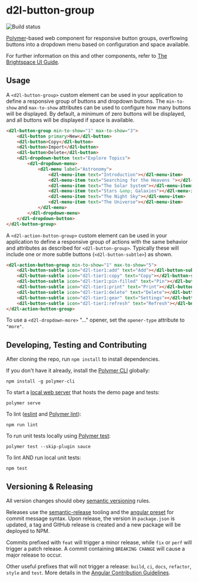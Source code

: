 # d2l-button-group

![Build status](https://github.com/BrightspaceUI/intl/workflows/CI/badge.svg)

[Polymer](https://www.polymer-project.org)-based web component for responsive button groups, overflowing buttons into a dropdown menu based on configuration and space available.

For further information on this and other components, refer to [The Brightspace UI Guide](https://github.com/BrightspaceUI/guide/wiki).

## Usage

A `<d2l-button-group>` custom element can be used in your application to define a responsive group of buttons and dropdown buttons.  The `min-to-show` and `max-to-show` attributes can be used to configure how many buttons will be displayed.  By default, a minimum of zero buttons will be displayed, and all buttons will be displayed if space is available.

```html
<d2l-button-group min-to-show="1" max-to-show="3">
	<d2l-button primary>New</d2l-button>
	<d2l-button>Copy</d2l-button>
	<d2l-button>Import</d2l-button>
	<d2l-button>Delete</d2l-button>
	<d2l-dropdown-button text="Explore Topics">
		<d2l-dropdown-menu>
			<d2l-menu label="Astronomy">
				<d2l-menu-item text="Introduction"></d2l-menu-item>
				<d2l-menu-item text="Searching for the Heavens "></d2l-menu-item>
				<d2l-menu-item text="The Solar System"></d2l-menu-item>
				<d2l-menu-item text="Stars &amp; Galaxies"></d2l-menu-item>
				<d2l-menu-item text="The Night Sky"></d2l-menu-item>
				<d2l-menu-item text="The Universe"></d2l-menu-item>
			</d2l-menu>
		</d2l-dropdown-menu>
	</d2l-dropdown-button>
</d2l-button-group>
```

A `<d2l-action-button-group>` custom element can be used in your application to define a responsive group of actions with the same behavior and attributes as described for `<d2l-button-group>`.  Typically these will include one or more subtle buttons (`<d2l-button-subtle>`) as shown.

```html
<d2l-action-button-group min-to-show="1" max-to-show="5">
	<d2l-button-subtle icon="d2l-tier1:add" text="Add"></d2l-button-subtle>
	<d2l-button-subtle icon="d2l-tier1:copy" text="Copy"></d2l-button-subtle>
	<d2l-button-subtle icon="d2l-tier1:pin-filled" text="Pin"></d2l-button-subtle>
	<d2l-button-subtle icon="d2l-tier1:print" text="Print"></d2l-button-subtle>
	<d2l-button-subtle icon="d2l-tier1:delete" text="Delete"></d2l-button-subtle>
	<d2l-button-subtle icon="d2l-tier1:gear" text="Settings"></d2l-button-subtle>
	<d2l-button-subtle icon="d2l-tier1:refresh" text="Refresh"></d2l-button-subtle>
</d2l-action-button-group>
```

To use a `<d2l-dropdown-more>` "..." opener, set the `opener-type` attribute to `"more"`.

## Developing, Testing and Contributing

After cloning the repo, run `npm install` to install dependencies.

If you don't have it already, install the [Polymer CLI](https://www.polymer-project.org/2.0/docs/tools/polymer-cli) globally:

```shell
npm install -g polymer-cli
```

To start a [local web server](https://www.polymer-project.org/2.0/docs/tools/polymer-cli-commands#serve) that hosts the demo page and tests:

```shell
polymer serve
```

To lint ([eslint](http://eslint.org/) and [Polymer lint](https://www.polymer-project.org/2.0/docs/tools/polymer-cli-commands#lint)):

```shell
npm run lint
```

To run unit tests locally using [Polymer test](https://www.polymer-project.org/2.0/docs/tools/polymer-cli-commands#tests):

```shell
polymer test --skip-plugin sauce
```

To lint AND run local unit tests:

```shell
npm test
```

## Versioning & Releasing

All version changes should obey [semantic versioning](https://semver.org/) rules.

Releases use the [semantic-release](https://semantic-release.gitbook.io/) tooling and the [angular preset](https://github.com/conventional-changelog/conventional-changelog/tree/master/packages/conventional-changelog-angular) for commit message syntax. Upon release, the version in `package.json` is updated, a tag and GitHub release is created and a new package will be deployed to NPM.

Commits prefixed with `feat` will trigger a minor release, while `fix` or `perf` will trigger a patch release. A commit containing `BREAKING CHANGE` will cause a major release to occur.

Other useful prefixes that will not trigger a release: `build`, `ci`, `docs`, `refactor`, `style` and `test`. More details in the [Angular Contribution Guidelines](https://github.com/angular/angular/blob/master/CONTRIBUTING.md#type).